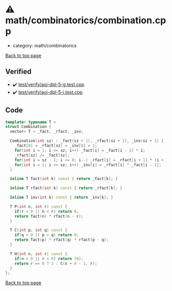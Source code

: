 <!-- mathjax config similar to math.stackexchange -->
<script type="text/javascript" async
  src="https://cdnjs.cloudflare.com/ajax/libs/mathjax/2.7.5/MathJax.js?config=TeX-MML-AM_CHTML">
</script>
<script type="text/x-mathjax-config">
  MathJax.Hub.Config({
    TeX: { equationNumbers: { autoNumber: "AMS" }},
    tex2jax: {
      inlineMath: [ ['$','$'] ],
      processEscapes: true
    },
    "HTML-CSS": { matchFontHeight: false },
    displayAlign: "left",
    displayIndent: "2em"
  });
</script>

<script type="text/javascript" src="https://cdnjs.cloudflare.com/ajax/libs/jquery/3.4.1/jquery.min.js"></script>
<script src="https://cdn.jsdelivr.net/npm/jquery-balloon-js@1.1.2/jquery.balloon.min.js" integrity="sha256-ZEYs9VrgAeNuPvs15E39OsyOJaIkXEEt10fzxJ20+2I=" crossorigin="anonymous"></script>
<script type="text/javascript" src="../../../assets/js/copy-button.js"></script>
<link rel="stylesheet" href="../../../assets/css/copy-button.css" />


# :warning: math/combinatorics/combination.cpp
* category: math/combinatorics


[Back to top page](../../../index.html)



## Verified
* :heavy_check_mark: [test/verify/aoj-dpl-5-g.test.cpp](../../../verify/test/verify/aoj-dpl-5-g.test.cpp.html)
* :heavy_check_mark: [test/verify/aoj-dpl-5-i.test.cpp](../../../verify/test/verify/aoj-dpl-5-i.test.cpp.html)


## Code
```cpp
template< typename T >
struct Combination {
  vector< T > _fact, _rfact, _inv;

  Combination(int sz) : _fact(sz + 1), _rfact(sz + 1), _inv(sz + 1) {
    _fact[0] = _rfact[sz] = _inv[0] = 1;
    for(int i = 1; i <= sz; i++) _fact[i] = _fact[i - 1] * i;
    _rfact[sz] /= _fact[sz];
    for(int i = sz - 1; i >= 0; i--) _rfact[i] = _rfact[i + 1] * (i + 1);
    for(int i = 1; i <= sz; i++) _inv[i] = _rfact[i] * _fact[i - 1];
  }

  inline T fact(int k) const { return _fact[k]; }

  inline T rfact(int k) const { return _rfact[k]; }

  inline T inv(int k) const { return _inv[k]; }

  T P(int n, int r) const {
    if(r < 0 || n < r) return 0;
    return fact(n) * rfact(n - r);
  }

  T C(int p, int q) const {
    if(q < 0 || p < q) return 0;
    return fact(p) * rfact(q) * rfact(p - q);
  }

  T H(int n, int r) const {
    if(n < 0 || r < 0) return (0);
    return r == 0 ? 1 : C(n + r - 1, r);
  }
};

```

[Back to top page](../../../index.html)

